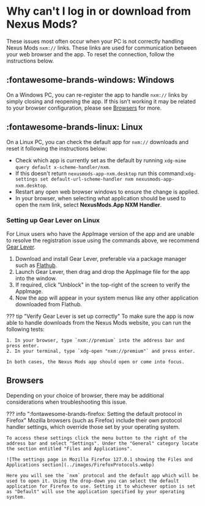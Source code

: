 # Why can't I log in or download from Nexus Mods?

These issues most often occur when your PC is not correctly handling Nexus Mods `nxm://` links. These links are used for communication between your web browser and the app. To reset the connection, follow the instructions below.

## :fontawesome-brands-windows: Windows
On a Windows PC, you can re-register the app to handle `nxm://` links by simply closing and reopening the app. If this isn't working it may be related to your browser configuration, please see [Browsers](#browsers) for more. 

## :fontawesome-brands-linux: Linux
On a Linux PC, you can check the default app for `nxm://` downloads and reset it following the instructions below:

- Check which app is currently set as the default by running `xdg-mime query default x-scheme-handler/nxm`.
- If this doesn't return `nexusmods-app-nxm.desktop` run this command:`xdg-settings set default-url-scheme-handler nxm nexusmods-app-nxm.desktop`.
- Restart any open web browser windows to ensure the change is applied.
- In your browser, when selecting what application should be used to open the nxm link, select **NexusMods.App NXM Handler**.

### Setting up Gear Lever on Linux
For Linux users who have the AppImage version of the app and are unable to resolve the registration issue using the commands above, we recommend [Gear Lever](https://github.com/mijorus/gearlever).

1. Download and install Gear Lever, preferable via a package manager such as [Flathub](https://flathub.org/en/apps/it.mijorus.gearlever). 
2. Launch Gear Lever, then drag and drop the AppImage file for the app into the window.
3. If required, click "Unblock" in the top-right of the screen to verify the AppImage. 
4. Now the app will appear in your system menus like any other application downloaded from Flathub.

??? tip "Verify Gear Lever is set up correctly"
    To make sure the app is now able to handle downloads from the Nexus Mods website, you can run the following tests:

    1. In your browser, type `nxm://premium` into the address bar and press enter.
    2. In your terminal, type `xdg-open "nxm://premium"` and press enter.

    In both cases, the Nexus Mods app should open or come into focus. 


## Browsers
Depending on your choice of browser, there may be additional considerations when troubleshooting this issue. 

??? info ":fontawesome-brands-firefox: Setting the default protocol in Firefox"
    Mozilla browsers (such as Firefox) include their own protocol handler settings, which override those set by your operating system. 

    To access these settings click the menu button to the right of the address bar and select "Settings". Under the "General" category locate the section entitled "Files and Applications". 

    ![The settings page in Mozilla Firefox 127.0.1 showing the Files and Applications section](../images/FirefoxProtocols.webp)

    Here you will see the `nxm` protocol and the default app which will be used to open it. Using the drop-down you can select the default application for Firefox to use. Setting it to whichever option is set as "Default" will use the application specified by your operating system. 
